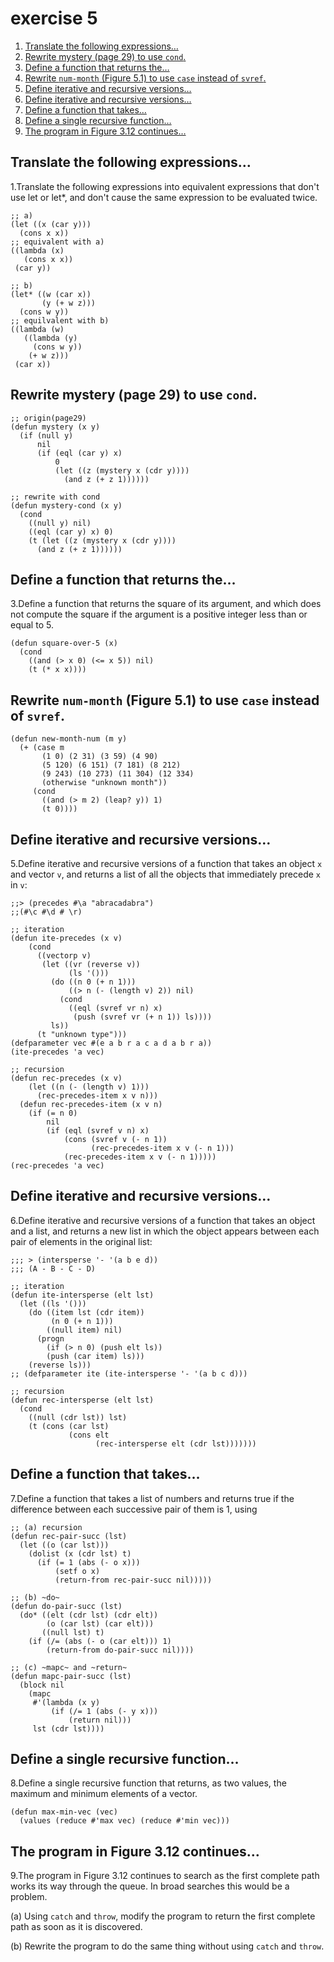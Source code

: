 

# exercise 5

1.  [Translate the following expressions&#x2026;](#orgec9b938)
2.  [Rewrite mystery (page 29) to use `cond`.](#org0d92f4e)
3.  [Define a function that returns the&#x2026;](#orgf091341)
4.  [Rewrite `num-month` (Figure 5.1) to use `case` instead of `svref`.](#org4aea7ce)
5.  [Define iterative and recursive versions&#x2026;](#org1d03ba1)
6.  [Define iterative and recursive versions&#x2026;](#org3897ac9)
7.  [Define a function that takes&#x2026;](#org8c586cf)
8.  [Define a single recursive function&#x2026;](#org1dac387)
9.  [The program in Figure 3.12 continues&#x2026;](#orgb1cb50e)


<a id="orgec9b938"></a>

## Translate the following expressions&#x2026;

1.Translate the following expressions into equivalent expressions that don't use let or let\*, and don't cause the same expression to be evaluated twice.

    ;; a)
    (let ((x (car y)))
      (cons x x))
    ;; equivalent with a)
    ((lambda (x)
       (cons x x))
     (car y))
    
    ;; b)
    (let* ((w (car x))
           (y (+ w z)))
      (cons w y))
    ;; equilvalent with b)
    ((lambda (w)
       ((lambda (y)
         (cons w y))
        (+ w z)))
     (car x))


<a id="org0d92f4e"></a>

## Rewrite mystery (page 29) to use `cond`.

    ;; origin(page29)
    (defun mystery (x y)
      (if (null y)
          nil
          (if (eql (car y) x)
              0
              (let ((z (mystery x (cdr y))))
                (and z (+ z 1))))))

    ;; rewrite with cond
    (defun mystery-cond (x y)
      (cond
        ((null y) nil)
        ((eql (car y) x) 0)
        (t (let ((z (mystery x (cdr y))))
          (and z (+ z 1))))))


<a id="orgf091341"></a>

## Define a function that returns the&#x2026;

3.Define a function that returns the square of its argument, and which does not compute the square if the argument is a positive integer less than or equal to 5.

    (defun square-over-5 (x)
      (cond
        ((and (> x 0) (<= x 5)) nil)
        (t (* x x))))


<a id="org4aea7ce"></a>

## Rewrite `num-month` (Figure 5.1) to use `case` instead of `svref`.

    (defun new-month-num (m y)
      (+ (case m
           (1 0) (2 31) (3 59) (4 90)
           (5 120) (6 151) (7 181) (8 212)
           (9 243) (10 273) (11 304) (12 334)
           (otherwise "unknown month"))
         (cond
           ((and (> m 2) (leap? y)) 1)
           (t 0))))


<a id="org1d03ba1"></a>

## Define iterative and recursive versions&#x2026;

5.Define iterative and recursive versions of a function that takes an object `x` and vector `v`, and returns a list of all the objects that immediately precede `x` in `v`:

    ;;> (precedes #\a "abracadabra")
    ;;(#\c #\d # \r)

    ;; iteration
    (defun ite-precedes (x v)
        (cond
          ((vectorp v)
           (let ((vr (reverse v))
                 (ls '()))
             (do ((n 0 (+ n 1)))
                 ((> n (- (length v) 2)) nil)
               (cond
                 ((eql (svref vr n) x)
                  (push (svref vr (+ n 1)) ls))))
             ls))
          (t "unknown type")))
    (defparameter vec #(e a b r a c a d a b r a))
    (ite-precedes 'a vec)

    ;; recursion
    (defun rec-precedes (x v)
        (let ((n (- (length v) 1)))
          (rec-precedes-item x v n)))
      (defun rec-precedes-item (x v n)
        (if (= n 0)
            nil
            (if (eql (svref v n) x)
                (cons (svref v (- n 1))
                      (rec-precedes-item x v (- n 1)))
                (rec-precedes-item x v (- n 1)))))
    (rec-precedes 'a vec)


<a id="org3897ac9"></a>

## Define iterative and recursive versions&#x2026;

6.Define iterative and recursive versions of a function that takes an object and a list, and returns a new list in which the object appears between each pair of elements in the original list:

    ;;; > (intersperse '- '(a b e d))
    ;;; (A - B - C - D)
    
    ;; iteration
    (defun ite-intersperse (elt lst)
      (let ((ls '()))
        (do ((item lst (cdr item))
             (n 0 (+ n 1)))
            ((null item) nil)
          (progn
            (if (> n 0) (push elt ls))
            (push (car item) ls)))
        (reverse ls)))
    ;; (defparameter ite (ite-intersperse '- '(a b c d)))
    
    ;; recursion
    (defun rec-intersperse (elt lst)
      (cond
        ((null (cdr lst)) lst)
        (t (cons (car lst)
                 (cons elt
                       (rec-intersperse elt (cdr lst)))))))


<a id="org8c586cf"></a>

## Define a function that takes&#x2026;

7.Define a function that takes a list of numbers and returns true if the
difference between each successive pair of them is 1, using

    ;; (a) recursion
    (defun rec-pair-succ (lst)
      (let ((o (car lst)))
        (dolist (x (cdr lst) t)
          (if (= 1 (abs (- o x)))
              (setf o x)
              (return-from rec-pair-succ nil)))))
    
    ;; (b) ~do~
    (defun do-pair-succ (lst)
      (do* ((elt (cdr lst) (cdr elt))
            (o (car lst) (car elt)))
           ((null lst) t)
        (if (/= (abs (- o (car elt))) 1)
            (return-from do-pair-succ nil))))
    
    ;; (c) ~mapc~ and ~return~
    (defun mapc-pair-succ (lst)
      (block nil
        (mapc
         #'(lambda (x y)
             (if (/= 1 (abs (- y x)))
                 (return nil)))
         lst (cdr lst))))


<a id="org1dac387"></a>

## Define a single recursive function&#x2026;

8.Define a single recursive function that returns, as two values, the maximum and minimum elements of a vector.

    (defun max-min-vec (vec)
      (values (reduce #'max vec) (reduce #'min vec)))


<a id="orgb1cb50e"></a>

## The program in Figure 3.12 continues&#x2026;

9.The program in Figure 3.12 continues to search as the first complete path works its way through the queue. In broad searches this would be a problem.

(a) Using `catch` and `throw`, modify the program to return the first complete path as soon as it is discovered.

(b) Rewrite the program to do the same thing without using `catch` and `throw`.

